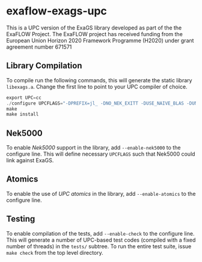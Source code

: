 # exaflow-exags-upc
This is a UPC version of the ExaGS library developed as part of the the ExaFLOW Project.
The ExaFLOW project has received funding from the European Union Horizon 2020 Framework Programme (H2020) under grant agreement number 671571

## Library Compilation
To compile run the following commands, this will generate the static library ```libexags.a```. Change the first line to point to your UPC compiler of choice.

```C
export UPC=cc
./configure UPCFLAGS="-DPREFIX=jl_ -DNO_NEK_EXITT -DUSE_NAIVE_BLAS -DUNDERSCORE"
make
make install
```

## Nek5000
To enable _Nek5000_ support in the library, add ```--enable-nek5000``` to the configure line. This will define necessary ```UPCFLAGS``` such that Nek5000 could link against ExaGS.

## Atomics
To enable the use of _UPC atomics_ in the library, add ```--enable-atomics``` to the configure line.

## Testing
To enable compilation of the tests, add ```--enable-check``` to the configure line. This will generate a number of UPC-based test codes (compiled with a fixed number of threads) in the ```tests/``` subtree. To run the entire test suite, issue ```make check``` from the top level directory.
